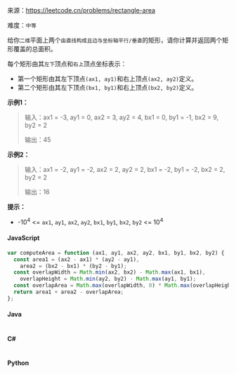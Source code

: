 来源：<https://leetcode.cn/problems/rectangle-area>

难度：`中等`

给你`二维`平面上两个`由直线构成且边与坐标轴平行/垂直`的矩形，请你计算并返回两个矩形覆盖的总面积。

每个矩形由其`左下`顶点和`右上`顶点坐标表示：

- 第一个矩形由其左下顶点`(ax1, ay1)`和右上顶点`(ax2, ay2)`定义。
- 第二个矩形由其左下顶点`(bx1, by1)`和右上顶点`(bx2, by2)`定义。

**示例1：**

> 输入：ax1 = -3, ay1 = 0, ax2 = 3, ay2 = 4, bx1 = 0, by1 = -1, bx2 = 9, by2 = 2
>
> 输出：45

**示例2：**

> 输入：ax1 = -2, ay1 = -2, ax2 = 2, ay2 = 2, bx1 = -2, by1 = -2, bx2 = 2, by2 = 2
>
> 输出：16

**提示：**

- -10<sup>4</sup> <= `ax1`, `ay1`, `ax2`, `ay2`, `bx1`, `by1`, `bx2`, `by2` <= 10<sup>4</sup>

<!-- tabs:start -->

#### **JavaScript**

```javascript
var computeArea = function (ax1, ay1, ax2, ay2, bx1, by1, bx2, by2) {
  const area1 = (ax2 - ax1) * (ay2 - ay1),
    area2 = (bx2 - bx1) * (by2 - by1);
  const overlapWidth = Math.min(ax2, bx2) - Math.max(ax1, bx1),
    overlapHeight = Math.min(ay2, by2) - Math.max(ay1, by1);
  const overlapArea = Math.max(overlapWidth, 0) * Math.max(overlapHeight, 0);
  return area1 + area2 - overlapArea;
};
```

#### **Java**

```java

```

#### **C#**

```cs

```

#### **Python**

```python

```

<!-- tabs:end -->
